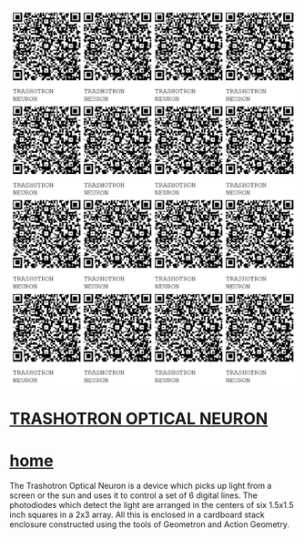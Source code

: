 ![](https://raw.githubusercontent.com/LafeLabs/trashotron/main/neuron/trashmagic/qrcodes.png)

# [TRASHOTRON OPTICAL NEURON](https://github.com/LafeLabs/trashotron/blob/main/neuron/README.md)

# [home](index.html)

The Trashotron Optical Neuron is a device which picks up light from a screen or the sun and uses it to control a set of 6 digital lines.  The photodiodes which detect the light are arranged in the centers of six 1.5x1.5 inch squares in a 2x3 array.  All this is enclosed in a cardboard stack enclosure constructed using the tools of Geometron and Action Geometry. 
